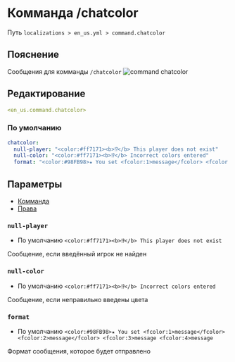# Комманда /chatcolor
Путь `localizations > en_us.yml > command.chatcolor`

## Пояснение
Сообщения для комманды `/chatcolor`
![command chatcolor](/commandchatcolor.png)

## Редактирование
```yaml
<en_us.command.chatcolor>
```

### По умолчанию
```yaml
chatcolor:
  null-player: "<color:#ff7171><b>⁉</b> This player does not exist"
  null-color: "<color:#ff7171><b>⁉</b> Incorrect colors entered"
  format: "<color:#98FB98>★ You set <fcolor:1>message</fcolor> <fcolor:2>message</fcolor> <fcolor:3>message <fcolor:4>message"
```

## Параметры

- [Комманда](/ru/command/chatcolor/)
- [Права](/ru/permission/command/chatcolor/)

### `null-player`
- По умолчанию `<color:#ff7171><b>⁉</b> This player does not exist`

Сообщение, если введённый игрок не найден

### `null-color`
- По умолчанию `<color:#ff7171><b>⁉</b> Incorrect colors entered`

Сообщение, если неправильно введены цвета

### `format`
- По умолчанию `<color:#98FB98>★ You set <fcolor:1>message</fcolor> <fcolor:2>message</fcolor> <fcolor:3>message <fcolor:4>message`

Формат сообщения, которое будет отправлено

